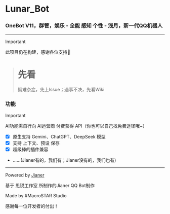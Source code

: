 # Lunar_Bot
### OneBot V11，群管，娱乐 - 全能 感知 个性 - 浅月，新一代QQ机器人
----

> [!Important]
> 
> 此项目仍在构建，感谢各位支持🙏

> # 先看
> 
> 疑难杂症，先上Issue；遇事不决，先看Wiki

### 功能

> [!Important] 
> AI功能需自行向 AI运营商 付费获得 API（你也可以自己找免费途径哦~）
- [x] 原生支持 Gemini、ChatGPT、DeepSeek 模型
- [x] 支持 上下文、预设 保存
- [x] 超级棒的插件兼容
- ……(Jianer有的，我们有；Jianer没有的，我们也有)
----

Powered by [Jianer](https://github.com/SRInternet-Studio/Jianer_QQ_bot)

基于 思锐工作室 所制作的Jianer QQ Bot制作

Made by #MacroSTAR Studio

感谢每一位开发者的付出！
